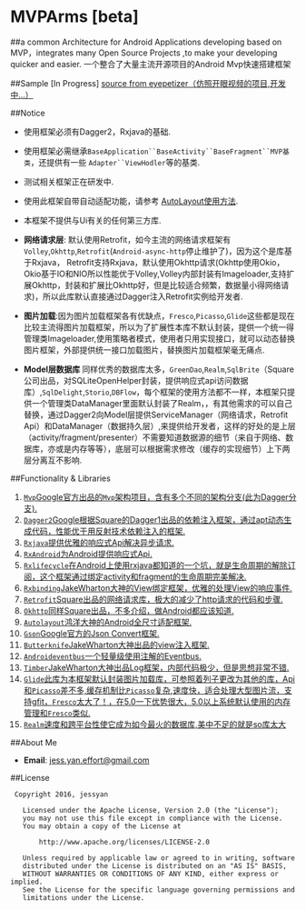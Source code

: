 # MVPArms [beta]
##a common Architecture for Android Applications developing based on MVP，integrates many Open Source Projects ,to make your developing quicker and easier. 
一个整合了大量主流开源项目的Android Mvp快速搭建框架

##Sample [In Progress]
[source from eyepetizer（仿照开眼视频的项目,开发中...）](https://github.com/JessYanCoding/WideEyes) 

##Notice
* 使用框架必须有Dagger2，Rxjava的基础.

* 使用框架必需继承`BaseApplication``BaseActivity``BaseFragment``MVP基类`，还提供有一些 `Adapter``ViewHodler`等的基类.

* 测试相关框架正在研发中.
* 使用此框架自带自动适配功能，请参考 [AutoLayout使用方法](https://github.com/hongyangAndroid/AndroidAutoLayout).
* 本框架不提供与Ui有关的任何第三方库.

* **网络请求层**: 默认使用Retrofit，如今主流的网络请求框架有`Volley`,`Okhttp`,`Retrofit`(`Android-async-http`停止维护了)，因为这个是库基于Rxjava， Retrofit支持Rxjava，默认使用Okhttp请求(Okhttp使用Okio，Okio基于IO和NIO所以性能优于Volley,Volley内部封装有Imageloader,支持扩展Okhttp，封装和扩展比Okhttp好，但是比较适合频繁，数据量小得网络请求)，所以此库默认直接通过Dagger注入Retrofit实例给开发者.

* **图片加载**:因为图片加载框架各有优缺点，`Fresco`,`Picasso`,`Glide`这些都是现在比较主流得图片加载框架，所以为了扩展性本库不默认封装，提供一个统一得管理类Imageloader,使用策略者模式，使用者只用实现接口，就可以动态替换图片框架，外部提供统一接口加载图片，替换图片加载框架毫无痛点.

* **Model层数据库** 同样优秀的数据库太多，`GreenDao`,`Realm`,`SqlBrite`（Square公司出品，对SQLiteOpenHelper封装，提供响应式api访问数据库）,`SqlDelight`,`Storio`,`DBFlow`，每个框架的使用方法都不一样，本框架只提供一个管理类DataManager里面默认封装了Realm，，有其他需求的可以自己替换，通过Dagger2向Model层提供ServiceManager（网络请求，Retrofit Api）和DataManager（数据持久层）,来提供给开发者，这样的好处的是上层（activity/fragment/presenter）不需要知道数据源的细节（来自于网络、数据库，亦或是内存等等），底层可以根据需求修改（缓存的实现细节）上下两层分离互不影响.

##Functionality & Libraries
1. [`Mvp`Google官方出品的`Mvp`架构项目，含有多个不同的架构分支(此为Dagger分支).](https://github.com/googlesamples/android-architecture/tree/todo-mvp-dagger/)
2. [`Dagger2`Google根据Square的Dagger1出品的依赖注入框架，通过apt动态生成代码，性能优于用反射技术依赖注入的框架.](https://github.com/google/dagger)
3. [`Rxjava`提供优雅的响应式Api解决异步请求.](https://github.com/ReactiveX/RxJava)
4. [`RxAndroid`为Android提供响应式Api.](https://github.com/ReactiveX/RxAndroid)
5. [`Rxlifecycle`在Android上使用rxjava都知道的一个坑，就是生命周期的解除订阅，这个框架通过绑定activity和fragment的生命周期完美解决.](https://github.com/trello/RxLifecycle)
6. [`Rxbinding`JakeWharton大神的View绑定框架，优雅的处理View的响应事件.](https://github.com/JakeWharton/RxBinding)
7. [`Retrofit`Square出品的网络请求库，极大的减少了http请求的代码和步骤.](https://github.com/square/retrofit)
8. [`Okhttp`同样Square出品，不多介绍，做Android都应该知道.](https://github.com/square/okhttp)
9. [`Autolayout`鸿洋大神的Android全尺寸适配框架.](https://github.com/hongyangAndroid/AndroidAutoLayout)
10. [`Gson`Google官方的Json Convert框架.](https://github.com/google/gson)
11. [`Butterknife`JakeWharton大神出品的view注入框架.](https://github.com/JakeWharton/butterknife)
12. [`Androideventbus`一个轻量级使用注解的Eventbus.](https://github.com/hehonghui/AndroidEventBus)
13. [`Timber`JakeWharton大神出品Log框架，内部代码极少，但是思想非常不错.](https://github.com/JakeWharton/timber)
14. [`Glide`此库为本框架默认封装图片加载库，可参照着列子更改为其他的库，Api和`Picasso`差不多,缓存机制比`Picasso`复杂,速度快，适合处理大型图片流，支持gfit，`Fresco`太大了！，在5.0一下优势很大，5.0以上系统默认使用的内存管理和`Fresco`类似.](https://github.com/bumptech/glide)
15. [`Realm`速度和跨平台性使它成为如今最火的数据库,美中不足的就是so库太大](https://realm.io/docs/java/latest/#getting-started)
 

##About Me
* **Email**: jess.yan.effort@gmail.com

##License
```
 Copyright 2016, jessyan 

   Licensed under the Apache License, Version 2.0 (the "License");
   you may not use this file except in compliance with the License.
   You may obtain a copy of the License at

       http://www.apache.org/licenses/LICENSE-2.0

   Unless required by applicable law or agreed to in writing, software
   distributed under the License is distributed on an "AS IS" BASIS,
   WITHOUT WARRANTIES OR CONDITIONS OF ANY KIND, either express or implied.
   See the License for the specific language governing permissions and
   limitations under the License.
```
